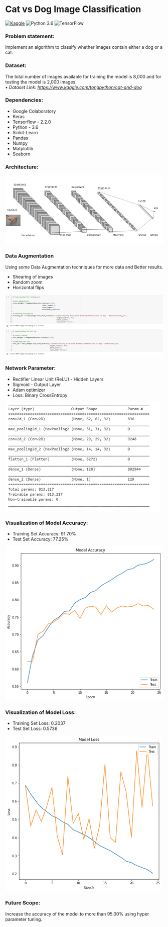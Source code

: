 # Cat vs Dog Image Classification
 [![Kaggle](https://img.shields.io/badge/Dataset-Kaggle-blue.svg)](https://www.kaggle.com/tongpython/cat-and-dog) ![Python 3.6](https://img.shields.io/badge/Python-3.6-brightgreen.svg) ![TensorFlow](https://img.shields.io/badge/Library-TensorFlow-orange.svg)

### Problem statement:
Implement an algorithm to classify whether images contain either a dog or a cat. 

### Dataset:
The total number of images available for training the model is 8,000 and for testing the model is 2,000 images.</br>
_• Dataset Link: https://www.kaggle.com/tongpython/cat-and-dog_

### Dependencies:
* Google Colaboratory
* Keras
* Tensorflow - 2.2.0
* Python - 3.6
* Scikit-Learn
* Pandas
* Numpy
* Matplotlib
* Seaborn

### Architecture:

![image](readme_resources/architecture.jpg)

### Data Augmentation
Using some Data Augmentation techniques for more data and Better results.
* Shearing of images
* Random zoom
* Horizontal flips

![image](readme_resources/data_augmentation.png)

### Network Parameter:
* Rectifier Linear Unit (ReLU) - Hidden Layers
* Sigmoid - Output Layer
* Adam optimizer
* Loss: Binary CrossEntropy

![image](readme_resources/model_summary.png)

### Visualization of Model Accuracy:
* Training Set Accuracy: 91.70%
* Test Set Accuracy: 77.25%

![image](readme_resources/model_accuracy.png)

### Visualization of Model Loss:
* Training Set Loss: 0.2037
* Test Set Loss: 0.5736

![image](readme_resources/model_loss.png)

### Future Scope:
Increase the accuracy of the model to more than 95.00% using hyper parameter tuning.
